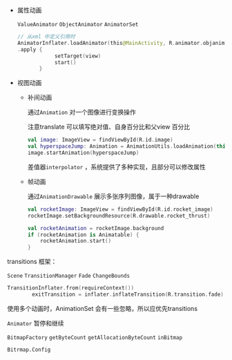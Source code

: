 - 属性动画

    `ValueAnimator` `ObjectAnimator` `AnimatorSet`

    ```kotlin
    // 从xml 中定义引用时
    AnimatorInflater.loadAnimator(this@MainActivity, R.animator.objanime)
    .apply {
                setTarget(view)
                start()
           }
    ```

- 视图动画

    - 补间动画

        通过`Animation` 对一个图像进行变换操作

        注意translate 可以填写绝对值、自身百分比和父view 百分比

        ```kotlin
        val image: ImageView = findViewById(R.id.image)
        val hyperspaceJump: Animation = AnimationUtils.loadAnimation(this, R.anim.hyperspace_jump)
        image.startAnimation(hyperspaceJump)
        ```

        差值器`interpolator` ，系统提供了多种实现，且部分可以修改属性 

    - 帧动画

        通过`AnimationDrawable` 展示多张序列图像，属于一种drawable

        ```kotlin
        val rocketImage: ImageView = findViewById(R.id.rocket_image)
        rocketImage.setBackgroundResource(R.drawable.rocket_thrust)
        
        val rocketAnimation = rocketImage.background
        if (rocketAnimation is Animatable) {
            rocketAnimation.start()
        }
        ```

transitions 框架：

`Scene` `TransitionManager` `Fade` `ChangeBounds`  

```kotlin
TransitionInflater.from(requireContext())
        exitTransition = inflater.inflateTransition(R.transition.fade)
```



使用多个动画时，AnimationSet 会有一些忽略，所以应优先transitions  



`Animator` 暂停和继续  



`BitmapFactory` `getByteCount` `getAllocationByteCount` `inBitmap`  

`Bitrmap.Config`  

